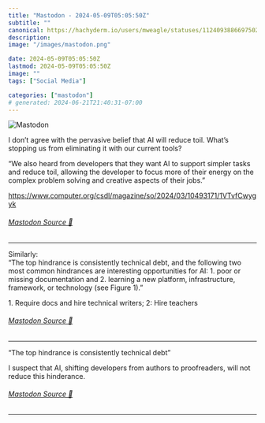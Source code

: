 ```yaml
---
title: "Mastodon - 2024-05-09T05:05:50Z"
subtitle: ""
canonical: https://hachyderm.io/users/mweagle/statuses/112409388669750299
description:
image: "/images/mastodon.png"

date: 2024-05-09T05:05:50Z
lastmod: 2024-05-09T05:05:50Z
image: ""
tags: ["Social Media"]

categories: ["mastodon"]
# generated: 2024-06-21T21:40:31-07:00
---
```

![Mastodon](/images/mastodon.png)

<p>I don’t agree with the pervasive belief that AI will reduce toil. What’s stopping us from eliminating it with our current tools?</p><p>“We also heard from developers that they want AI to support simpler tasks and reduce toil, allowing the developer to focus more of their energy on the complex problem solving and creative aspects of their jobs.”</p><p><a href="https://www.computer.org/csdl/magazine/so/2024/03/10493171/1VTvfCwygyk" target="_blank" rel="nofollow noopener noreferrer" translate="no"><span class="invisible">https://www.</span><span class="ellipsis">computer.org/csdl/magazine/so/</span><span class="invisible">2024/03/10493171/1VTvfCwygyk</span></a></p>


###### [Mastodon Source 🐘](https://hachyderm.io/@mweagle/112409388669750299)

___

<p>Similarly:<br />“The top hindrance is consistently technical debt, and the following two most common hindrances are interesting opportunities for AI: 1. poor or missing documentation and 2. learning a new platform, infrastructure, framework, or technology (see Figure 1).”</p><p>1. Require docs and hire technical writers; 2: Hire teachers</p>


###### [Mastodon Source 🐘](https://hachyderm.io/@mweagle/112409398042379354)

___

<p>“The top hindrance is consistently technical debt”</p><p>I suspect that AI, shifting developers from authors to proofreaders, will not reduce this hinderance.</p>


###### [Mastodon Source 🐘](https://hachyderm.io/@mweagle/112409419260307025)

___
